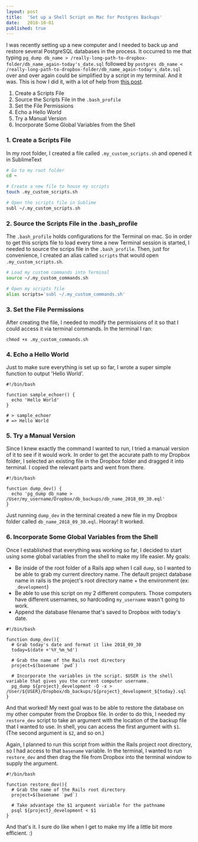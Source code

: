 ```yaml
---
layout: post
title:  'Set up a Shell Script on Mac for Postgres Backups'
date:   2018-10-01
published: true
---
```


I was recently setting up a new computer and I needed to back up and restore several PostgreSQL databases in the process. It occurred to me that typing `pg_dump db_name > /really-long-path-to-dropbox-folder/db_name_again-today's_date.sql` followed by
`postgres db_name < /really-long-path-to-dropbox-folder/db_name_again-today's_date.sql` over and over again could be simplified by a script in my terminal. And it was. This is how I did it, with a lot of help from [this post](https://medium.com/devnetwork/how-to-create-your-own-custom-terminal-commands-c5008782a78e).

1. Create a Scripts File
2. Source the Scripts File in the `.bash_profile`
3. Set the File Permissions
4. Echo a Hello World
5. Try a Manual Version
6. Incorporate Some Global Variables from the Shell

### 1. Create a Scripts File

In my root folder, I created a file called `.my_custom_scripts.sh` and opened it in SublimeText
```bash
# Go to my root folder
cd ~

# Create a new file to house my scripts
touch .my_custom_scripts.sh

# Open the scripts file in Sublime
subl ~/.my_custom_scripts.sh
```

### 2. Source the Scripts File in the .bash_profile

The `.bash_profile` holds configurations for the Terminal on mac. So in order to get this scripts file to load every time a new Terminal session is started, I needed to source the scrips file in the `.bash_profile`. Then, just for convenience, I created an alias called `scripts` that would open `.my_custom_scripts.sh`.

```bash
# Load my custom commands into Terminal
source ~/.my_custom_commands.sh

# Open my scripts file
alias scripts='subl ~/.my_custom_commands.sh'
```

### 3. Set the File Permissions
After creating the file, I needed to modify the permissions of it so that I could access it via terminal commands. In the terminal I ran:
```
chmod +x .my_custom_commands.sh
```

### 4. Echo a Hello World

Just to make sure everything is set up so far, I wrote a super simple function to output 'Hello World'.

```shell
#!/bin/bash

function sample_echoer() {
  echo 'Hello World'
}

# > sample_echoer
# => Hello World
```

### 5. Try a Manual Version

Since I knew exactly the command I wanted to run, I tried a manual version of it to see if it would work. In order to get the accurate path to my Dropbox folder, I selected an existing file in the Dropbox folder and dragged it into terminal. I copied the relevant parts and went from there.

```shell
#!/bin/bash

function dump_dev() {
  echo 'pg_dump db_name > /User/my_username/Dropbox/db_backups/db_name_2018_09_30.eql'
}
```

Just running `dump_dev` in the terminal created a new file in my Dropbox folder called `db_name_2018_09_30.eql`. Hooray! It worked.

### 6. Incorporate Some Global Variables from the Shell

Once I established that everything was working so far, I decided to start using some global variables from the shell to make my life easier. My goals:

- Be inside of the root folder of a Rails app when I call `dump`, so I wanted to be able to grab my current directory name. The default project database name in rails is the project's root directory name + the environment (ex: `_development`)
- Be able to use this script on my 2 different computers. Those computers have different usernames, so hardcoding `my_username` wasn't going to work.
- Append the database filename that's saved to Dropbox with today's date.

```shell
#!/bin/bash

function dump_dev(){
  # Grab today's date and format it like 2018_09_30
  today=$(date +'%Y_%m_%d')

  # Grab the name of the Rails root directory
  project=$(basename `pwd`)

  # Incorporate the variables in the script. $USER is the shell variable that gives you the current computer username.
  pg_dump ${project}_development -O -x > /User/${USER}/Dropbox/db_backups/${project}_development_${today}.sql
}
```

And that worked! My next goal was to be able to restore the database on my other computer from the Dropbox file. In order to do this, I needed my `restore_dev` script to take an argument with the location of the backup file that I wanted to use. In shell, you can access the first argument with `$1`. (The second argument is `$2`, and so on.)

Again, I planned to run this script from within the Rails project root directory, so I had access to that `basename` variable. In the terminal, I wanted to run `restore_dev` and then drag the file from Dropbox into the terminal window to supply the argument.

```shell
#!/bin/bash

function restore_dev(){
  # Grab the name of the Rails root directory
  project=$(basename `pwd`)

  # Take advantage the $1 argument variable for the pathname
  psql ${project}_development < $1
}
```

And that's it. I sure do like when I get to make my life a little bit more efficient. :)

